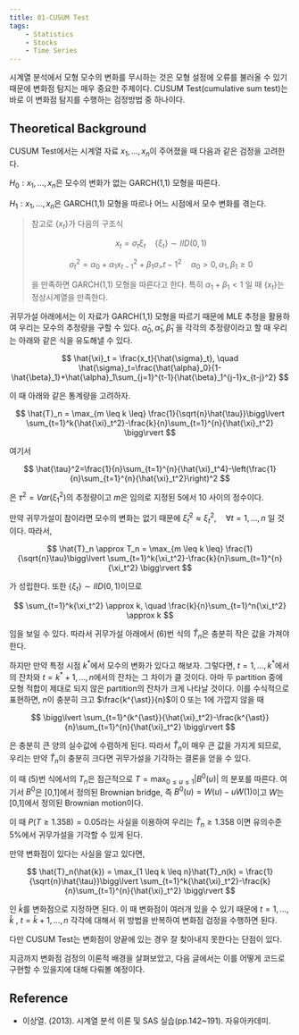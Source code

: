 ```yaml
---
title: 01-CUSUM Test
tags:
    - Statistics
    - Stocks
    - Time Series
---
```


시계열 분석에서 모형 모수의 변화를 무시하는 것은 모형 설정에 오류를 불러올 수 있기 때문에 변화점 탐지는 매우 중요한 주제이다. CUSUM Test(cumulative sum test)는 바로 이 변화점 탐지를 수행하는 검정방법 중 하나이다.

<!--more-->

## Theoretical Background

CUSUM Test에서는 시계열 자료 $x_1,\dots,x_n$이 주어졌을 때 다음과 같은 검정을 고려한다.

$H_0: x_1,\dots,x_n$은 모수의 변화가 없는 GARCH(1,1) 모형을 따른다.

$H_1: x_1,\dots,x_n$은 GARCH(1,1) 모형을 따르나 어느 시점에서 모수 변화를 겪는다.

> 참고로 $\{ x_t \}$가 다음의 구조식
> 
> $$
> x_t=\sigma_t\xi_t \quad \{ \xi_t \} \sim IID(0,1)
> $$
> 
> $$
> \sigma_t^2 = \alpha_0+\alpha_1x_{t-1}^2+\beta_1\sigma_> {t-1}^2 \quad \alpha_0 > 0, \alpha_1,\beta_1 \geq 0
> $$
> 
> 을 만족하면 GARCH(1,1) 모형을 따른다고 한다. 특히 $\alpha_1+\beta_1 < 1$ 일 때 $\{ x_t \}$는 정상시계열을 만족한다.

귀무가설 아래에서는 이 자료가 GARCH(1,1) 모형을 따르기 때문에 MLE 추정을 활용하여 우리는 모수의 추정량을 구할 수 있다. $\hat{\alpha}_0,\hat{\alpha}_1,\hat{\beta}_1$ 을 각각의 추정량이라고 할 때 우리는 아래와 같은 식을 유도해낼 수 있다.

$$
\hat{\xi}_t = \frac{x_t}{\hat{\sigma}_t}, \quad \hat{\sigma}_t=\frac{\hat{\alpha}_0}{1-\hat{\beta}_1}+\hat{\alpha}_1\sum_{j=1}^{t-1}{\hat{\beta}_1^{j-1}x_{t-j}^2}
$$

이 때 아래와 같은 통계량을 고려하자.

$$
\hat{T}_n = \max_{m \leq k \leq} \frac{1}{\sqrt{n}\hat{\tau}}\bigg\lvert \sum_{t=1}^k{\hat{\xi}_t^2}-\frac{k}{n}\sum_{t=1}^{n}{\hat{\xi}_t^2} \bigg\rvert
$$

여기서 

$$
\hat{\tau}^2=\frac{1}{n}\sum_{t=1}^{n}{\hat{\xi}_t^4}-\left(\frac{1}{n}\sum_{t=1}^{n}{\hat{\xi}_t^2}\right)^2
$$

은 $\tau^2=Var(\xi_1^2)$의 추정량이고 $m$은 임의로 지정된 5에서 10 사이의 정수이다.

만약 귀무가설이 참이라면 모수의 변화는 없기 때문에 $\hat{\xi}_t^2 \approx \xi_t^2, \quad \forall t=1,\dots,n$ 일 것이다. 따라서,

$$
\hat{T}_n \approx T_n = \max_{m \leq k \leq} \frac{1}{\sqrt{n}\tau}\bigg\lvert \sum_{t=1}^k{\xi_t^2}-\frac{k}{n}\sum_{t=1}^{n}{\xi_t^2} \bigg\rvert
$$

가 성립한다. 또한 $\{ \xi_t \} \sim IID(0,1)$이므로

$$
\sum_{t=1}^k{\xi_t^2} \approx k, \quad \frac{k}{n}\sum_{t=1}^n{\xi_t^2} \approx k
$$

임을 보일 수 있다. 따라서 귀무가설 아래에서 (6)번 식의 $\hat{T}_n$은 충분히 작은 값을 가져야 한다.

하지만 만약 특정 시점 $k^{\ast}$에서 모수의 변화가 있다고 해보자. 그렇다면, $t=1,\dots,k^{\ast}$에서의 잔차와 $t=k^{\ast}+1,\dots,n$에서의 잔차는 그 차이가 클 것이다. 아마 두 partition 중에 모형 적합이 제대로 되지 않은 partition의 잔차가 크게 나타날 것이다. 이를 수식적으로 표현하면, $n$이 충분히 크고 $\frac{k^{\ast}}{n}$이 0 또는 1에 가깝지 않을 때

$$
\bigg\lvert \sum_{t=1}^{k^{\ast}}{\hat{\xi}_t^2}-\frac{k^{\ast}}{n}\sum_{t=1}^{n}{\hat{\xi}_t^2} \bigg\rvert
$$

은 충분히 큰 양의 실수값에 수렴하게 된다. 따라서 $\hat{T}_n$이 매우 큰 값을 가지게 되므로, 우리는 만약  $\hat{T}_n$이 충분히 크다면 귀무가설을 기각하는 결론을 얻을 수 있다.

이 때 (5)번 식에서의 $T_n$은 점근적으로 $T=\max_{0 \leq u \leq 1}{\lvert B^0(u) \rvert}$ 의 분포를 따른다. 여기서 $B^0$은 \[0,1\]에서 정의된 Brownian bridge, 즉 $B^0(u)=W(u)-uW(1)$이고 $W$는 \[0,1\]에서 정의된 Brownian motion이다.

이 때 $P(T \geq 1.358)=0.05$라는 사실을 이용하여 우리는 $\hat{T}_n \geq 1.358$ 이면 유의수준 5%에서 귀무가설을 기각할 수 있게 된다.

만약 변화점이 있다는 사실을 알고 있다면, 

$$
\hat{T}_n(\hat{k}) = \max_{1 \leq k \leq n}\hat{T}_n(k) = \frac{1}{\sqrt{n}\hat{\tau}}\bigg\lvert \sum_{t=1}^k{\hat{\xi}_t^2}-\frac{k}{n}\sum_{t=1}^{n}{\hat{\xi}_t^2} \bigg\rvert
$$

인 $\hat{k}$를 변화점으로 지정하면 된다. 이 때 변화점이 여러개 있을 수 있기 때문에 $t=1,\dots,\hat{k}$ , $t=\hat{k}+1,\dots,n$ 각각에 대해서 위 방법을 반복하여 변화점 검정을 수행하면 된다.

다만 CUSUM Test는 변화점이 양끝에 있는 경우 잘 찾아내지 못한다는 단점이 있다.

지금까지 변화점 검정의 이론적 배경을 살펴보았고, 다음 글에서는 이를 어떻게 코드로 구현할 수 있을지에 대해 다뤄볼 예정이다.

## Reference

* 이상열. (2013). 시계열 분석 이론 및 SAS 실습(pp.142~191). 자유아카데미.